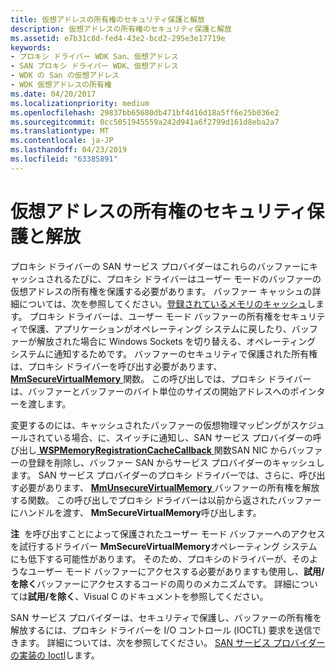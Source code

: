 ```yaml
---
title: 仮想アドレスの所有権のセキュリティ保護と解放
description: 仮想アドレスの所有権のセキュリティ保護と解放
ms.assetid: e7b31c8d-fed4-43e2-bcd2-295e3e17719e
keywords:
- プロキシ ドライバー WDK San、仮想アドレス
- SAN プロキシ ドライバー WDK、仮想アドレス
- WDK の San の仮想アドレス
- WDK 仮想アドレスの所有権
ms.date: 04/20/2017
ms.localizationpriority: medium
ms.openlocfilehash: 29837bb65680db471bf4d16d18a5ff6e25b036e2
ms.sourcegitcommit: 0cc5051945559a242d941a6f2799d161d8eba2a7
ms.translationtype: MT
ms.contentlocale: ja-JP
ms.lasthandoff: 04/23/2019
ms.locfileid: "63385891"
---
```

# <a name="securing-and-releasing-ownership-of-virtual-addresses"></a>仮想アドレスの所有権のセキュリティ保護と解放





プロキシ ドライバーの SAN サービス プロバイダーはこれらのバッファーにキャッシュされるたびに、プロキシ ドライバーはユーザー モードのバッファーの仮想アドレスの所有権を保護する必要があります。 バッファー キャッシュの詳細については、次を参照してください。[登録されているメモリのキャッシュ](caching-registered-memory.md)します。 プロキシ ドライバーは、ユーザー モード バッファーの所有権をセキュリティで保護、アプリケーションがオペレーティング システムに戻したり、バッファーが解放された場合に Windows Sockets を切り替える、オペレーティング システムに通知するためです。 バッファーのセキュリティで保護された所有権は、プロキシ ドライバーを呼び出す必要があります、 [ **MmSecureVirtualMemory** ](https://msdn.microsoft.com/library/windows/hardware/ff556374)関数。 この呼び出しでは、プロキシ ドライバーは、バッファーとバッファーのバイト単位のサイズの開始アドレスへのポインターを渡します。

変更するのには、キャッシュされたバッファーの仮想物理マッピングがスケジュールされている場合、に、スイッチに通知し、SAN サービス プロバイダーの呼び出し[ **WSPMemoryRegistrationCacheCallback** ](https://msdn.microsoft.com/library/windows/hardware/ff566299)関数SAN NIC からバッファーの登録を削除し、バッファー SAN からサービス プロバイダーのキャッシュします。 SAN サービス プロバイダーのプロキシ ドライバーでは、さらに、呼び出す必要があります、 [ **MmUnsecureVirtualMemory** ](https://msdn.microsoft.com/library/windows/hardware/ff556395)バッファーの所有権を解放する関数。 この呼び出しでプロキシ ドライバーは以前から返されたバッファーにハンドルを渡す、 **MmSecureVirtualMemory**呼び出します。

**注**  を呼び出すことによって保護されたユーザー モード バッファーへのアクセスを試行するドライバー **MmSecureVirtualMemory**オペレーティング システムにも低下する可能性があります。 そのため、プロキシのドライバーが、そのようなユーザー モード バッファーにアクセスする必要がありますも使用し、**試用/を除く**バッファーにアクセスするコードの周りのメカニズムです。 詳細については**試用/を除く**、Visual C のドキュメントを参照してください。

 

SAN サービス プロバイダーは、セキュリティで保護し、バッファーの所有権を解放するには、プロキシ ドライバーを I/O コントロール (IOCTL) 要求を送信できます。 詳細については、次を参照してください。 [SAN サービス プロバイダーの実装の Ioctl](implementing-ioctls-for-a-san-service-provider.md)します。

 

 





